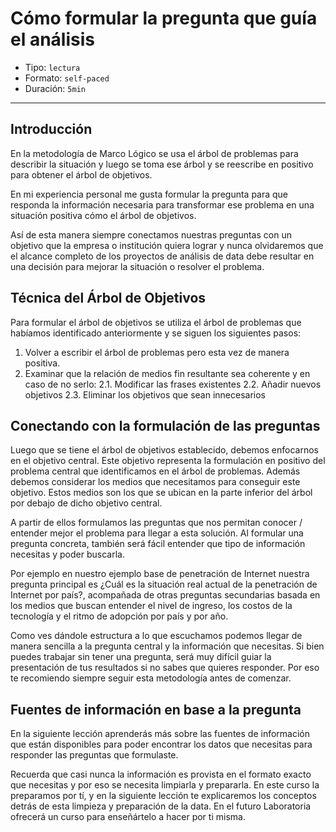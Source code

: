 # Cómo formular la pregunta que guía el análisis

* Tipo: `lectura`
* Formato: `self-paced`
* Duración: `5min`

***

## Introducción

En la metodología de Marco Lógico se usa el árbol de problemas para describir la
situación y luego se toma ese árbol y se reescribe en positivo para obtener el
árbol de objetivos.

En mi experiencia personal me gusta formular la pregunta para que responda la
información necesaria para transformar ese problema en una situación positiva
cómo el árbol de objetivos.

Así de esta manera siempre conectamos nuestras preguntas con un objetivo que la
empresa o institución quiera lograr y nunca olvidaremos que el alcance completo
de los proyectos de análisis de data debe resultar en una decisión para mejorar
la situación o resolver el problema.

## Técnica del Árbol de Objetivos

Para formular el árbol de objetivos se utiliza el árbol de problemas que
habíamos identificado anteriormente y se siguen los siguientes pasos:

1. Volver a escribir el árbol de problemas pero esta vez de manera positiva.
2. Examinar que la relación de medios fin resultante sea coherente y en caso de
   no serlo:
   2.1. Modificar las frases existentes
   2.2. Añadir nuevos objetivos
   2.3. Eliminar los objetivos que sean innecesarios

## Conectando con la formulación de las preguntas

Luego que se tiene el árbol de objetivos establecido, debemos enfocarnos en el
objetivo central. Este objetivo representa la formulación en positivo del
problema central que identificamos en el árbol de problemas. Además debemos
considerar los medios que necesitamos para conseguir este objetivo. Estos medios
son los que se ubican en la parte inferior del árbol por debajo de dicho
objetivo central.

A partir de ellos formulamos las preguntas que nos permitan conocer / entender
mejor el problema para llegar a esta solución. Al formular una pregunta
concreta, también será fácil entender que tipo de información necesitas y poder
buscarla.

Por ejemplo en nuestro ejemplo base de penetración de Internet nuestra pregunta
principal es ¿Cuál es la situación real actual de la penetración de Internet por
país?, acompañada de otras preguntas secundarias basada en los medios que buscan
entender el nivel de ingreso, los costos de la tecnología y el ritmo de adopción
por país y por año.

Como ves dándole estructura a lo que escuchamos podemos llegar de manera
sencilla a la pregunta central y la información que necesitas. Si bien puedes
trabajar sin tener una pregunta, será muy difícil guiar la presentación de tus
resultados si no sabes que quieres responder. Por eso te recomiendo siempre
seguir esta metodología antes de comenzar.

## Fuentes de información en base a la pregunta

En la siguiente lección aprenderás más sobre las fuentes de información que
están disponibles para poder encontrar los datos que necesitas para responder
las preguntas que formulaste.

Recuerda que casi nunca la información es provista en el formato exacto que
necesitas y por eso se necesita limpiarla y prepararla. En este curso la
preparamos por tí, y en la siguiente lección te explicaremos los conceptos
detrás de esta limpieza y preparación de la data. En el futuro Laboratoria
ofrecerá un curso para enseñártelo a hacer por ti misma.
